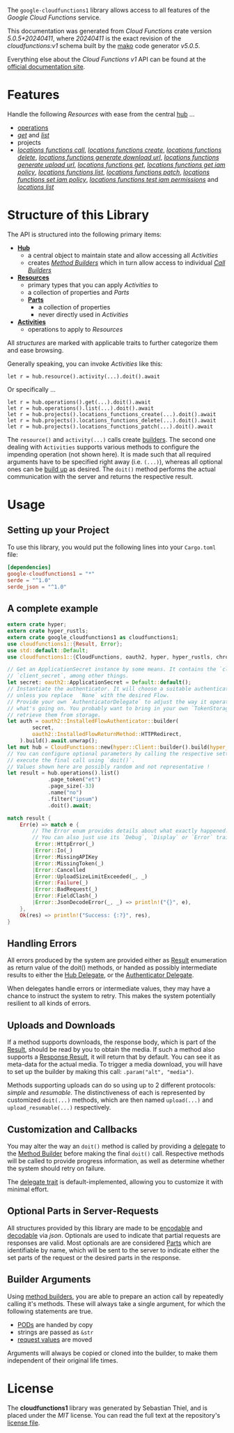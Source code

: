<!---
DO NOT EDIT !
This file was generated automatically from 'src/generator/templates/api/README.md.mako'
DO NOT EDIT !
-->
The `google-cloudfunctions1` library allows access to all features of the *Google Cloud Functions* service.

This documentation was generated from *Cloud Functions* crate version *5.0.5+20240411*, where *20240411* is the exact revision of the *cloudfunctions:v1* schema built by the [mako](http://www.makotemplates.org/) code generator *v5.0.5*.

Everything else about the *Cloud Functions* *v1* API can be found at the
[official documentation site](https://cloud.google.com/functions).
# Features

Handle the following *Resources* with ease from the central [hub](https://docs.rs/google-cloudfunctions1/5.0.5+20240411/google_cloudfunctions1/CloudFunctions) ... 

* [operations](https://docs.rs/google-cloudfunctions1/5.0.5+20240411/google_cloudfunctions1/api::Operation)
 * [*get*](https://docs.rs/google-cloudfunctions1/5.0.5+20240411/google_cloudfunctions1/api::OperationGetCall) and [*list*](https://docs.rs/google-cloudfunctions1/5.0.5+20240411/google_cloudfunctions1/api::OperationListCall)
* projects
 * [*locations functions call*](https://docs.rs/google-cloudfunctions1/5.0.5+20240411/google_cloudfunctions1/api::ProjectLocationFunctionCallCall), [*locations functions create*](https://docs.rs/google-cloudfunctions1/5.0.5+20240411/google_cloudfunctions1/api::ProjectLocationFunctionCreateCall), [*locations functions delete*](https://docs.rs/google-cloudfunctions1/5.0.5+20240411/google_cloudfunctions1/api::ProjectLocationFunctionDeleteCall), [*locations functions generate download url*](https://docs.rs/google-cloudfunctions1/5.0.5+20240411/google_cloudfunctions1/api::ProjectLocationFunctionGenerateDownloadUrlCall), [*locations functions generate upload url*](https://docs.rs/google-cloudfunctions1/5.0.5+20240411/google_cloudfunctions1/api::ProjectLocationFunctionGenerateUploadUrlCall), [*locations functions get*](https://docs.rs/google-cloudfunctions1/5.0.5+20240411/google_cloudfunctions1/api::ProjectLocationFunctionGetCall), [*locations functions get iam policy*](https://docs.rs/google-cloudfunctions1/5.0.5+20240411/google_cloudfunctions1/api::ProjectLocationFunctionGetIamPolicyCall), [*locations functions list*](https://docs.rs/google-cloudfunctions1/5.0.5+20240411/google_cloudfunctions1/api::ProjectLocationFunctionListCall), [*locations functions patch*](https://docs.rs/google-cloudfunctions1/5.0.5+20240411/google_cloudfunctions1/api::ProjectLocationFunctionPatchCall), [*locations functions set iam policy*](https://docs.rs/google-cloudfunctions1/5.0.5+20240411/google_cloudfunctions1/api::ProjectLocationFunctionSetIamPolicyCall), [*locations functions test iam permissions*](https://docs.rs/google-cloudfunctions1/5.0.5+20240411/google_cloudfunctions1/api::ProjectLocationFunctionTestIamPermissionCall) and [*locations list*](https://docs.rs/google-cloudfunctions1/5.0.5+20240411/google_cloudfunctions1/api::ProjectLocationListCall)




# Structure of this Library

The API is structured into the following primary items:

* **[Hub](https://docs.rs/google-cloudfunctions1/5.0.5+20240411/google_cloudfunctions1/CloudFunctions)**
    * a central object to maintain state and allow accessing all *Activities*
    * creates [*Method Builders*](https://docs.rs/google-cloudfunctions1/5.0.5+20240411/google_cloudfunctions1/client::MethodsBuilder) which in turn
      allow access to individual [*Call Builders*](https://docs.rs/google-cloudfunctions1/5.0.5+20240411/google_cloudfunctions1/client::CallBuilder)
* **[Resources](https://docs.rs/google-cloudfunctions1/5.0.5+20240411/google_cloudfunctions1/client::Resource)**
    * primary types that you can apply *Activities* to
    * a collection of properties and *Parts*
    * **[Parts](https://docs.rs/google-cloudfunctions1/5.0.5+20240411/google_cloudfunctions1/client::Part)**
        * a collection of properties
        * never directly used in *Activities*
* **[Activities](https://docs.rs/google-cloudfunctions1/5.0.5+20240411/google_cloudfunctions1/client::CallBuilder)**
    * operations to apply to *Resources*

All *structures* are marked with applicable traits to further categorize them and ease browsing.

Generally speaking, you can invoke *Activities* like this:

```Rust,ignore
let r = hub.resource().activity(...).doit().await
```

Or specifically ...

```ignore
let r = hub.operations().get(...).doit().await
let r = hub.operations().list(...).doit().await
let r = hub.projects().locations_functions_create(...).doit().await
let r = hub.projects().locations_functions_delete(...).doit().await
let r = hub.projects().locations_functions_patch(...).doit().await
```

The `resource()` and `activity(...)` calls create [builders][builder-pattern]. The second one dealing with `Activities` 
supports various methods to configure the impending operation (not shown here). It is made such that all required arguments have to be 
specified right away (i.e. `(...)`), whereas all optional ones can be [build up][builder-pattern] as desired.
The `doit()` method performs the actual communication with the server and returns the respective result.

# Usage

## Setting up your Project

To use this library, you would put the following lines into your `Cargo.toml` file:

```toml
[dependencies]
google-cloudfunctions1 = "*"
serde = "^1.0"
serde_json = "^1.0"
```

## A complete example

```Rust
extern crate hyper;
extern crate hyper_rustls;
extern crate google_cloudfunctions1 as cloudfunctions1;
use cloudfunctions1::{Result, Error};
use std::default::Default;
use cloudfunctions1::{CloudFunctions, oauth2, hyper, hyper_rustls, chrono, FieldMask};

// Get an ApplicationSecret instance by some means. It contains the `client_id` and 
// `client_secret`, among other things.
let secret: oauth2::ApplicationSecret = Default::default();
// Instantiate the authenticator. It will choose a suitable authentication flow for you, 
// unless you replace  `None` with the desired Flow.
// Provide your own `AuthenticatorDelegate` to adjust the way it operates and get feedback about 
// what's going on. You probably want to bring in your own `TokenStorage` to persist tokens and
// retrieve them from storage.
let auth = oauth2::InstalledFlowAuthenticator::builder(
        secret,
        oauth2::InstalledFlowReturnMethod::HTTPRedirect,
    ).build().await.unwrap();
let mut hub = CloudFunctions::new(hyper::Client::builder().build(hyper_rustls::HttpsConnectorBuilder::new().with_native_roots().unwrap().https_or_http().enable_http1().build()), auth);
// You can configure optional parameters by calling the respective setters at will, and
// execute the final call using `doit()`.
// Values shown here are possibly random and not representative !
let result = hub.operations().list()
             .page_token("et")
             .page_size(-33)
             .name("no")
             .filter("ipsum")
             .doit().await;

match result {
    Err(e) => match e {
        // The Error enum provides details about what exactly happened.
        // You can also just use its `Debug`, `Display` or `Error` traits
         Error::HttpError(_)
        |Error::Io(_)
        |Error::MissingAPIKey
        |Error::MissingToken(_)
        |Error::Cancelled
        |Error::UploadSizeLimitExceeded(_, _)
        |Error::Failure(_)
        |Error::BadRequest(_)
        |Error::FieldClash(_)
        |Error::JsonDecodeError(_, _) => println!("{}", e),
    },
    Ok(res) => println!("Success: {:?}", res),
}

```
## Handling Errors

All errors produced by the system are provided either as [Result](https://docs.rs/google-cloudfunctions1/5.0.5+20240411/google_cloudfunctions1/client::Result) enumeration as return value of
the doit() methods, or handed as possibly intermediate results to either the 
[Hub Delegate](https://docs.rs/google-cloudfunctions1/5.0.5+20240411/google_cloudfunctions1/client::Delegate), or the [Authenticator Delegate](https://docs.rs/yup-oauth2/*/yup_oauth2/trait.AuthenticatorDelegate.html).

When delegates handle errors or intermediate values, they may have a chance to instruct the system to retry. This 
makes the system potentially resilient to all kinds of errors.

## Uploads and Downloads
If a method supports downloads, the response body, which is part of the [Result](https://docs.rs/google-cloudfunctions1/5.0.5+20240411/google_cloudfunctions1/client::Result), should be
read by you to obtain the media.
If such a method also supports a [Response Result](https://docs.rs/google-cloudfunctions1/5.0.5+20240411/google_cloudfunctions1/client::ResponseResult), it will return that by default.
You can see it as meta-data for the actual media. To trigger a media download, you will have to set up the builder by making
this call: `.param("alt", "media")`.

Methods supporting uploads can do so using up to 2 different protocols: 
*simple* and *resumable*. The distinctiveness of each is represented by customized 
`doit(...)` methods, which are then named `upload(...)` and `upload_resumable(...)` respectively.

## Customization and Callbacks

You may alter the way an `doit()` method is called by providing a [delegate](https://docs.rs/google-cloudfunctions1/5.0.5+20240411/google_cloudfunctions1/client::Delegate) to the 
[Method Builder](https://docs.rs/google-cloudfunctions1/5.0.5+20240411/google_cloudfunctions1/client::CallBuilder) before making the final `doit()` call. 
Respective methods will be called to provide progress information, as well as determine whether the system should 
retry on failure.

The [delegate trait](https://docs.rs/google-cloudfunctions1/5.0.5+20240411/google_cloudfunctions1/client::Delegate) is default-implemented, allowing you to customize it with minimal effort.

## Optional Parts in Server-Requests

All structures provided by this library are made to be [encodable](https://docs.rs/google-cloudfunctions1/5.0.5+20240411/google_cloudfunctions1/client::RequestValue) and 
[decodable](https://docs.rs/google-cloudfunctions1/5.0.5+20240411/google_cloudfunctions1/client::ResponseResult) via *json*. Optionals are used to indicate that partial requests are responses 
are valid.
Most optionals are are considered [Parts](https://docs.rs/google-cloudfunctions1/5.0.5+20240411/google_cloudfunctions1/client::Part) which are identifiable by name, which will be sent to 
the server to indicate either the set parts of the request or the desired parts in the response.

## Builder Arguments

Using [method builders](https://docs.rs/google-cloudfunctions1/5.0.5+20240411/google_cloudfunctions1/client::CallBuilder), you are able to prepare an action call by repeatedly calling it's methods.
These will always take a single argument, for which the following statements are true.

* [PODs][wiki-pod] are handed by copy
* strings are passed as `&str`
* [request values](https://docs.rs/google-cloudfunctions1/5.0.5+20240411/google_cloudfunctions1/client::RequestValue) are moved

Arguments will always be copied or cloned into the builder, to make them independent of their original life times.

[wiki-pod]: http://en.wikipedia.org/wiki/Plain_old_data_structure
[builder-pattern]: http://en.wikipedia.org/wiki/Builder_pattern
[google-go-api]: https://github.com/google/google-api-go-client

# License
The **cloudfunctions1** library was generated by Sebastian Thiel, and is placed 
under the *MIT* license.
You can read the full text at the repository's [license file][repo-license].

[repo-license]: https://github.com/Byron/google-apis-rsblob/main/LICENSE.md

